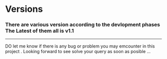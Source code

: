 # Versions

### There are various version according to the devlopment phases The Latest of them all is v1.1

<hr>

DO let me know if there is any bug or problem you may emcounter in this project . Looking forward to see solve your query as soon as posible ...

